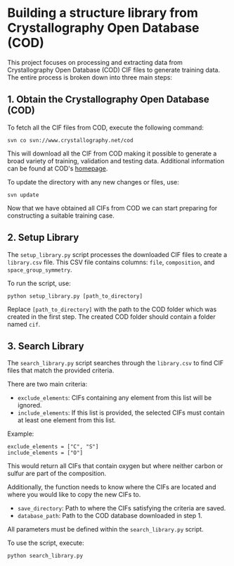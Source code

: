 # Building a structure library from Crystallography Open Database (COD)

This project focuses on processing and extracting data from Crystallography Open Database (COD) CIF files to generate training data. The entire process is broken down into three main steps:

## 1. Obtain the Crystallography Open Database (COD)

To fetch all the CIF files from COD, execute the following command:

```
svn co svn://www.crystallography.net/cod
```

This will download all the CIF from COD making it possible to generate a broad variety of training, validation and testing data. Additional information can be found at COD's [homepage](#https://wiki.crystallography.net/howtoobtaincod/).


To update the directory with any new changes or files, use:

```
svn update
```

Now that we have obtained all CIFs from COD we can start preparing for constructing a suitable training case.

## 2. Setup Library

The `setup_library.py` script processes the downloaded CIF files to create a `library.csv` file. This CSV file contains columns: `file`, `composition`, and `space_group_symmetry`.

To run the script, use:

```
python setup_library.py [path_to_directory]
```

Replace `[path_to_directory]` with the path to the COD folder which was created in the first step. The created COD folder should contain a folder named `cif`. 

## 3. Search Library

The `search_library.py` script searches through the `library.csv` to find CIF files that match the provided criteria.

There are two main criteria:

- `exclude_elements`: CIFs containing any element from this list will be ignored.
- `include_elements`: If this list is provided, the selected CIFs must contain at least one element from this list.

Example:
```
exclude_elements = ["C", "S"]
include_elements = ["O"]
```
This would return all CIFs that contain oxygen but where neither carbon or sulfur are part of the composition. 

Additionally, the function needs to know where the CIFs are located and where you would like to copy the new CIFs to. 
- `save_directory`: Path to where the CIFs satisfying the criteria are saved.
- `database_path`: Path to the COD database downloaded in step 1.

All parameters must be defined within the `search_library.py` script. 

To use the script, execute:

```
python search_library.py
```


